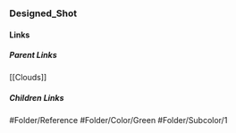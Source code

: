 ### Designed_Shot
#### Links
##### Parent Links
[[Clouds]]
##### Children Links
#Folder/Reference
#Folder/Color/Green
#Folder/Subcolor/1
